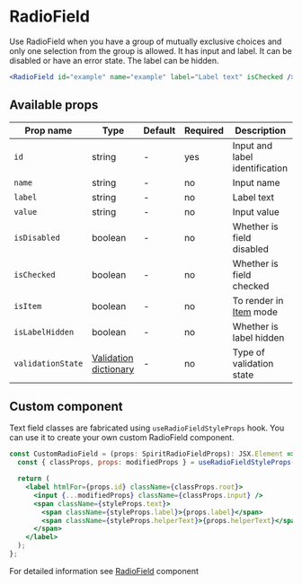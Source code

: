 # RadioField

Use RadioField when you have a group of mutually exclusive choices and only one selection from the group is allowed. It has input and label. It can be disabled or have an error state. The label can be hidden.

```jsx
<RadioField id="example" name="example" label="Label text" isChecked />
```

## Available props

| Prop name         | Type                                           | Default | Required | Description                    |
| ----------------- | ---------------------------------------------- | ------- | -------- | ------------------------------ |
| `id`              | string                                         | -       | yes      | Input and label identification |
| `name`            | string                                         | -       | no       | Input name                     |
| `label`           | string                                         | -       | no       | Label text                     |
| `value`           | string                                         | -       | no       | Input value                    |
| `isDisabled`      | boolean                                        | -       | no       | Whether is field disabled      |
| `isChecked`       | boolean                                        | -       | no       | Whether is field checked       |
| `isItem`          | boolean                                        | -       | no       | To render in [Item][item] mode |
| `isLabelHidden`   | boolean                                        | -       | no       | Whether is label hidden        |
| `validationState` | [Validation dictionary][dictionary-validation] | -       | no       | Type of validation state       |

## Custom component

Text field classes are fabricated using `useRadioFieldStyleProps` hook. You can use it to create your own custom RadioField component.

```jsx
const CustomRadioField = (props: SpiritRadioFieldProps): JSX.Element => {
  const { classProps, props: modifiedProps } = useRadioFieldStyleProps(props);

  return (
    <label htmlFor={props.id} className={classProps.root}>
      <input {...modifiedProps} className={classProps.input} />
      <span className={styleProps.text}>
        <span className={styleProps.label}>{props.label}</span>
        <span className={styleProps.helperText}>{props.helperText}</span>
      </span>
    </label>
  );
};
```

For detailed information see [RadioField](https://github.com/lmc-eu/spirit-design-system/blob/main/packages/web/src/scss/components/RadioField/README.md) component

[item]: https://github.com/lmc-eu/spirit-design-system/blob/main/packages/web-react/src/components/Item/README.md
[dictionary-validation]: https://github.com/lmc-eu/spirit-design-system/blob/main/docs/DICTIONARIES.md#validation
